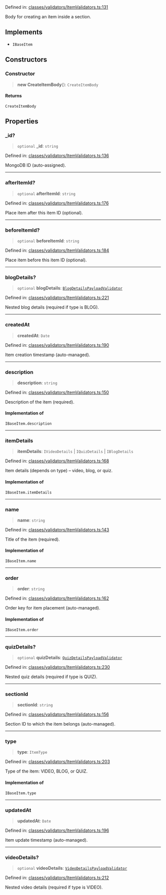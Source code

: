 Defined in: [classes/validators/ItemValidators.ts:131](https://github.com/continuousactivelearning/vibe/blob/ba7fd29459f44e164192b6f3b1178ced23288f0a/backend/src/modules/courses/classes/validators/ItemValidators.ts#L131)

Body for creating an item inside a section.

## Implements

- `IBaseItem`

## Constructors

### Constructor

> **new CreateItemBody**(): `CreateItemBody`

#### Returns

`CreateItemBody`

## Properties

### \_id?

> `optional` **\_id**: `string`

Defined in: [classes/validators/ItemValidators.ts:136](https://github.com/continuousactivelearning/vibe/blob/ba7fd29459f44e164192b6f3b1178ced23288f0a/backend/src/modules/courses/classes/validators/ItemValidators.ts#L136)

MongoDB ID (auto-assigned).

***

### afterItemId?

> `optional` **afterItemId**: `string`

Defined in: [classes/validators/ItemValidators.ts:176](https://github.com/continuousactivelearning/vibe/blob/ba7fd29459f44e164192b6f3b1178ced23288f0a/backend/src/modules/courses/classes/validators/ItemValidators.ts#L176)

Place item after this item ID (optional).

***

### beforeItemId?

> `optional` **beforeItemId**: `string`

Defined in: [classes/validators/ItemValidators.ts:184](https://github.com/continuousactivelearning/vibe/blob/ba7fd29459f44e164192b6f3b1178ced23288f0a/backend/src/modules/courses/classes/validators/ItemValidators.ts#L184)

Place item before this item ID (optional).

***

### blogDetails?

> `optional` **blogDetails**: [`BlogDetailsPayloadValidator`](BlogDetailsPayloadValidator.md)

Defined in: [classes/validators/ItemValidators.ts:221](https://github.com/continuousactivelearning/vibe/blob/ba7fd29459f44e164192b6f3b1178ced23288f0a/backend/src/modules/courses/classes/validators/ItemValidators.ts#L221)

Nested blog details (required if type is BLOG).

***

### createdAt

> **createdAt**: `Date`

Defined in: [classes/validators/ItemValidators.ts:190](https://github.com/continuousactivelearning/vibe/blob/ba7fd29459f44e164192b6f3b1178ced23288f0a/backend/src/modules/courses/classes/validators/ItemValidators.ts#L190)

Item creation timestamp (auto-managed).

***

### description

> **description**: `string`

Defined in: [classes/validators/ItemValidators.ts:150](https://github.com/continuousactivelearning/vibe/blob/ba7fd29459f44e164192b6f3b1178ced23288f0a/backend/src/modules/courses/classes/validators/ItemValidators.ts#L150)

Description of the item (required).

#### Implementation of

`IBaseItem.description`

***

### itemDetails

> **itemDetails**: `IVideoDetails` \| `IQuizDetails` \| `IBlogDetails`

Defined in: [classes/validators/ItemValidators.ts:168](https://github.com/continuousactivelearning/vibe/blob/ba7fd29459f44e164192b6f3b1178ced23288f0a/backend/src/modules/courses/classes/validators/ItemValidators.ts#L168)

Item details (depends on type) – video, blog, or quiz.

#### Implementation of

`IBaseItem.itemDetails`

***

### name

> **name**: `string`

Defined in: [classes/validators/ItemValidators.ts:143](https://github.com/continuousactivelearning/vibe/blob/ba7fd29459f44e164192b6f3b1178ced23288f0a/backend/src/modules/courses/classes/validators/ItemValidators.ts#L143)

Title of the item (required).

#### Implementation of

`IBaseItem.name`

***

### order

> **order**: `string`

Defined in: [classes/validators/ItemValidators.ts:162](https://github.com/continuousactivelearning/vibe/blob/ba7fd29459f44e164192b6f3b1178ced23288f0a/backend/src/modules/courses/classes/validators/ItemValidators.ts#L162)

Order key for item placement (auto-managed).

#### Implementation of

`IBaseItem.order`

***

### quizDetails?

> `optional` **quizDetails**: [`QuizDetailsPayloadValidator`](QuizDetailsPayloadValidator.md)

Defined in: [classes/validators/ItemValidators.ts:230](https://github.com/continuousactivelearning/vibe/blob/ba7fd29459f44e164192b6f3b1178ced23288f0a/backend/src/modules/courses/classes/validators/ItemValidators.ts#L230)

Nested quiz details (required if type is QUIZ).

***

### sectionId

> **sectionId**: `string`

Defined in: [classes/validators/ItemValidators.ts:156](https://github.com/continuousactivelearning/vibe/blob/ba7fd29459f44e164192b6f3b1178ced23288f0a/backend/src/modules/courses/classes/validators/ItemValidators.ts#L156)

Section ID to which the item belongs (auto-managed).

***

### type

> **type**: `ItemType`

Defined in: [classes/validators/ItemValidators.ts:203](https://github.com/continuousactivelearning/vibe/blob/ba7fd29459f44e164192b6f3b1178ced23288f0a/backend/src/modules/courses/classes/validators/ItemValidators.ts#L203)

Type of the item: VIDEO, BLOG, or QUIZ.

#### Implementation of

`IBaseItem.type`

***

### updatedAt

> **updatedAt**: `Date`

Defined in: [classes/validators/ItemValidators.ts:196](https://github.com/continuousactivelearning/vibe/blob/ba7fd29459f44e164192b6f3b1178ced23288f0a/backend/src/modules/courses/classes/validators/ItemValidators.ts#L196)

Item update timestamp (auto-managed).

***

### videoDetails?

> `optional` **videoDetails**: [`VideoDetailsPayloadValidator`](VideoDetailsPayloadValidator.md)

Defined in: [classes/validators/ItemValidators.ts:212](https://github.com/continuousactivelearning/vibe/blob/ba7fd29459f44e164192b6f3b1178ced23288f0a/backend/src/modules/courses/classes/validators/ItemValidators.ts#L212)

Nested video details (required if type is VIDEO).
